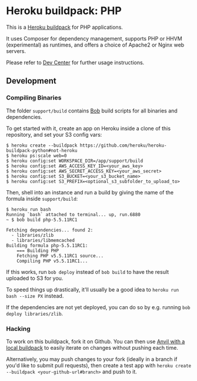 # Heroku buildpack: PHP

This is a [Heroku buildpack](http://devcenter.heroku.com/articles/buildpacks) for PHP applications.

It uses Composer for dependency management, supports PHP or HHVM (experimental) as runtimes, and offers a choice of Apache2 or Nginx web servers.

Please refer to [Dev Center](https://devcenter.heroku.com/categories/php) for further usage instructions.

## Development

### Compiling Binaries

The folder `support/build` contains [Bob](http://github.com/kennethreitz/bob-builder) build scripts for all binaries and dependencies.

To get started with it, create an app on Heroku inside a clone of this repository, and set your S3 config vars:

```term
$ heroku create --buildpack https://github.com/heroku/heroku-buildpack-python#not-heroku
$ heroku ps:scale web=0
$ heroku config:set WORKSPACE_DIR=/app/support/build
$ heroku config:set AWS_ACCESS_KEY_ID=<your_aws_key>
$ heroku config:set AWS_SECRET_ACCESS_KEY=<your_aws_secret>
$ heroku config:set S3_BUCKET=<your_s3_bucket_name>
$ heroku config:set S3_PREFIX=<optional_s3_subfolder_to_upload_to>
```

Then, shell into an instance and run a build by giving the name of the formula inside `support/build`:

```term
$ heroku run bash
Running `bash` attached to terminal... up, run.6880
~ $ bob build php-5.5.11RC1

Fetching dependencies... found 2:
  - libraries/zlib
  - libraries/libmemcached
Building formula php-5.5.11RC1:
    === Building PHP
    Fetching PHP v5.5.11RC1 source...
    Compiling PHP v5.5.11RC1...
```

If this works, run `bob deploy` instead of `bob build` to have the result uploaded to S3 for you.

To speed things up drastically, it'll usually be a good idea to `heroku run bash --size PX` instead.

If the dependencies are not yet deployed, you can do so by e.g. running `bob deploy libraries/zlib`.

### Hacking

To work on this buildpack, fork it on Github. You can then use [Anvil with a local buildpack](https://github.com/heroku/anvil-cli#iterate-on-buildpacks-without-pushing-to-github) to easily iterate on changes without pushing each time.

Alternatively, you may push changes to your fork (ideally in a branch if you'd like to submit pull requests), then create a test app with `heroku create --buildpack <your-github-url#branch>` and push to it.
